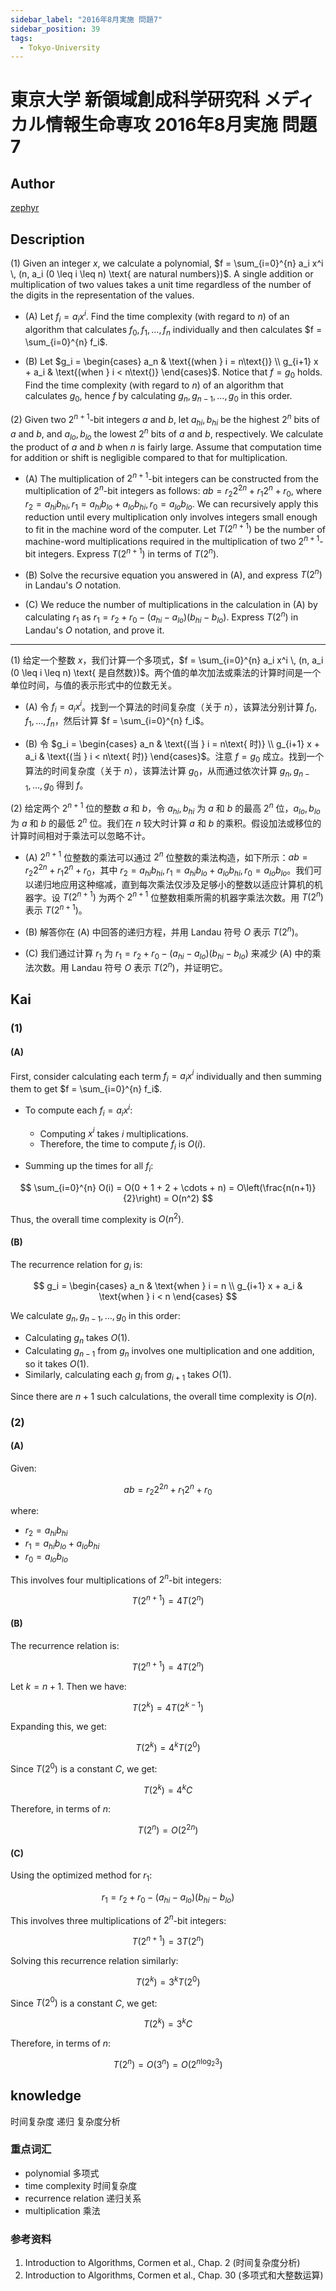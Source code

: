 ```yaml
---
sidebar_label: "2016年8月実施 問題7"
sidebar_position: 39
tags:
  - Tokyo-University
---
```


# 東京大学 新領域創成科学研究科 メディカル情報生命専攻 2016年8月実施 問題7

## **Author**
[zephyr](https://inshi-notes.zephyr-zdz.space/)

## **Description**
(1) Given an integer $x$, we calculate a polynomial, $f = \sum_{i=0}^{n} a_i x^i \, (n, a_i (0 \leq i \leq n) \text{ are natural numbers})$. A single addition or multiplication of two values takes a unit time regardless of the number of the digits in the representation of the values.

- (A) Let $f_i = a_i x^i$. Find the time complexity (with regard to $n$) of an algorithm that calculates $f_0, f_1, \ldots, f_n$ individually and then calculates $f = \sum_{i=0}^{n} f_i$.

- (B) Let $g_i = \begin{cases} a_n & \text{(when } i = n\text{)} \\ g_{i+1} x + a_i & \text{(when } i < n\text{)} \end{cases}$. Notice that $f = g_0$ holds. Find the time complexity (with regard to $n$) of an algorithm that calculates $g_0$, hence $f$ by calculating $g_n, g_{n-1}, \ldots, g_0$ in this order.

(2) Given two $2^{n+1}$-bit integers $a$ and $b$, let $a_{hi}, b_{hi}$ be the highest $2^n$ bits of $a$ and $b$, and $a_{lo}, b_{lo}$ the lowest $2^n$ bits of $a$ and $b$, respectively. We calculate the product of $a$ and $b$ when $n$ is fairly large. Assume that computation time for addition or shift is negligible compared to that for multiplication.

- (A) The multiplication of $2^{n+1}$-bit integers can be constructed from the multiplication of $2^n$-bit integers as follows: $ab = r_2 2^{2n} + r_1 2^n + r_0$, where $r_2 = a_{hi} b_{hi}, r_1 = a_{hi} b_{lo} + a_{lo} b_{hi}, r_0 = a_{lo} b_{lo}$. We can recursively apply this reduction until every multiplication only involves integers small enough to fit in the machine word of the computer. Let $T(2^{n+1})$ be the number of machine-word multiplications required in the multiplication of two $2^{n+1}$-bit integers. Express $T(2^{n+1})$ in terms of $T(2^n)$.

- (B) Solve the recursive equation you answered in (A), and express $T(2^n)$ in Landau's $O$ notation.

- (C) We reduce the number of multiplications in the calculation in (A) by calculating $r_1$ as $r_1 = r_2 + r_0 - (a_{hi} - a_{lo})(b_{hi} - b_{lo})$. Express $T(2^n)$ in Landau's $O$ notation, and prove it.

---

(1) 给定一个整数 $x$，我们计算一个多项式，$f = \sum_{i=0}^{n} a_i x^i \, (n, a_i (0 \leq i \leq n) \text{ 是自然数})$。两个值的单次加法或乘法的计算时间是一个单位时间，与值的表示形式中的位数无关。

- (A) 令 $f_i = a_i x^i$。找到一个算法的时间复杂度（关于 $n$），该算法分别计算 $f_0, f_1, \ldots, f_n$，然后计算 $f = \sum_{i=0}^{n} f_i$。

- (B) 令 $g_i = \begin{cases} a_n & \text{(当 } i = n\text{ 时)} \\ g_{i+1} x + a_i & \text{(当 } i < n\text{ 时)} \end{cases}$。注意 $f = g_0$ 成立。找到一个算法的时间复杂度（关于 $n$），该算法计算 $g_0$，从而通过依次计算 $g_n, g_{n-1}, \ldots, g_0$ 得到 $f$。

(2) 给定两个 $2^{n+1}$ 位的整数 $a$ 和 $b$，令 $a_{hi}, b_{hi}$ 为 $a$ 和 $b$ 的最高 $2^n$ 位，$a_{lo}, b_{lo}$ 为 $a$ 和 $b$ 的最低 $2^n$ 位。我们在 $n$ 较大时计算 $a$ 和 $b$ 的乘积。假设加法或移位的计算时间相对于乘法可以忽略不计。

- (A) $2^{n+1}$ 位整数的乘法可以通过 $2^n$ 位整数的乘法构造，如下所示：$ab = r_2 2^{2n} + r_1 2^n + r_0$，其中 $r_2 = a_{hi} b_{hi}, r_1 = a_{hi} b_{lo} + a_{lo} b_{hi}, r_0 = a_{lo} b_{lo}$。我们可以递归地应用这种缩减，直到每次乘法仅涉及足够小的整数以适应计算机的机器字。设 $T(2^{n+1})$ 为两个 $2^{n+1}$ 位整数相乘所需的机器字乘法次数。用 $T(2^n)$ 表示 $T(2^{n+1})$。

- (B) 解答你在 (A) 中回答的递归方程，并用 Landau 符号 $O$ 表示 $T(2^n)$。

- (C) 我们通过计算 $r_1$ 为 $r_1 = r_2 + r_0 - (a_{hi} - a_{lo})(b_{hi} - b_{lo})$ 来减少 (A) 中的乘法次数。用 Landau 符号 $O$ 表示 $T(2^n)$，并证明它。

## **Kai**
### (1)
#### (A)

First, consider calculating each term $f_i = a_i x^i$ individually and then summing them to get $f = \sum_{i=0}^{n} f_i$.

- To compute each $f_i = a_i x^i$:
  - Computing $x^i$ takes $i$ multiplications.
  - Therefore, the time to compute $f_i$ is $O(i)$.

- Summing up the times for all $f_i$:

$$
\sum_{i=0}^{n} O(i) = O(0 + 1 + 2 + \cdots + n) = O\left(\frac{n(n+1)}{2}\right) = O(n^2)
$$

Thus, the overall time complexity is $O(n^2)$.

#### (B)

The recurrence relation for $g_i$ is:

$$
g_i = \begin{cases}
a_n & \text{when } i = n \\
g_{i+1} x + a_i & \text{when } i < n
\end{cases}
$$

We calculate $g_n, g_{n-1}, \ldots, g_0$ in this order:

- Calculating $g_n$ takes $O(1)$.
- Calculating $g_{n-1}$ from $g_n$ involves one multiplication and one addition, so it takes $O(1)$.
- Similarly, calculating each $g_i$ from $g_{i+1}$ takes $O(1)$.

Since there are $n+1$ such calculations, the overall time complexity is $O(n)$.

### (2)
#### (A)

Given:

$$
ab = r_2 2^{2n} + r_1 2^n + r_0
$$

where:
- $r_2 = a_{hi} b_{hi}$
- $r_1 = a_{hi} b_{lo} + a_{lo} b_{hi}$
- $r_0 = a_{lo} b_{lo}$

This involves four multiplications of $2^n$-bit integers:

$$
T(2^{n+1}) = 4T(2^n)
$$

#### (B)

The recurrence relation is:

$$
T(2^{n+1}) = 4T(2^n)
$$

Let $k = n+1$. Then we have:

$$
T(2^k) = 4T(2^{k-1})
$$

Expanding this, we get:

$$
T(2^k) = 4^k T(2^0)
$$

Since $T(2^0)$ is a constant $C$, we get:

$$
T(2^k) = 4^k C
$$

Therefore, in terms of $n$:

$$
T(2^n) = O(2^{2n})
$$

#### (C)

Using the optimized method for $r_1$:

$$
r_1 = r_2 + r_0 - (a_{hi} - a_{lo})(b_{hi} - b_{lo})
$$

This involves three multiplications of $2^n$-bit integers:

$$
T(2^{n+1}) = 3T(2^n)
$$

Solving this recurrence relation similarly:

$$
T(2^k) = 3^k T(2^0)
$$

Since $T(2^0)$ is a constant $C$, we get:

$$
T(2^k) = 3^k C
$$

Therefore, in terms of $n$:

$$
T(2^n) = O(3^n) = O(2^{n \log_2 3})
$$

## **knowledge**

时间复杂度 递归 复杂度分析 

### 重点词汇
- polynomial 多项式
- time complexity 时间复杂度
- recurrence relation 递归关系
- multiplication 乘法

### 参考资料
1. Introduction to Algorithms, Cormen et al., Chap. 2 (时间复杂度分析)
2. Introduction to Algorithms, Cormen et al., Chap. 30 (多项式和大整数运算)
